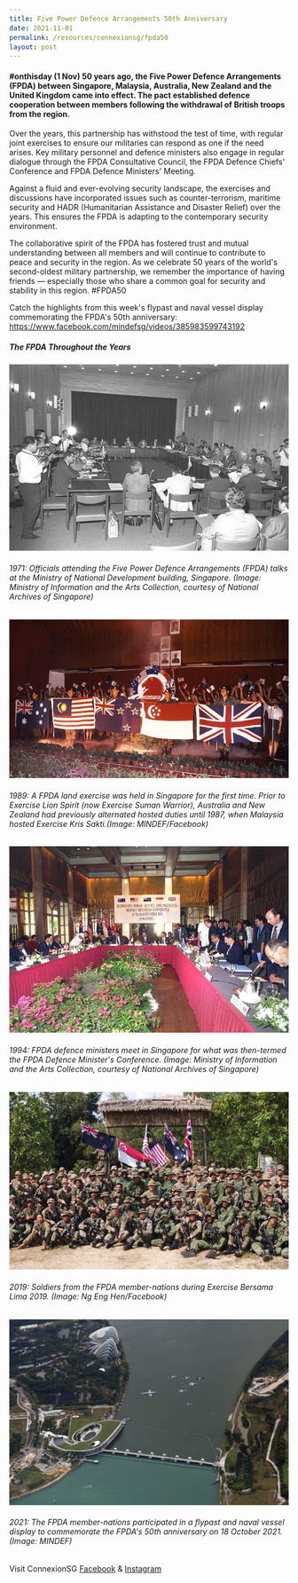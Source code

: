 ```yaml
---
title: Five Power Defence Arrangements 50th Anniversary
date: 2021-11-01
permalink: /resources/connexionsg/fpda50
layout: post
---
```

#### #onthisday (1 Nov) 50 years ago, the Five Power Defence Arrangements (FPDA) between Singapore, Malaysia, Australia, New Zealand and the United Kingdom came into effect. The pact established defence cooperation between members following the withdrawal of British troops from the region. 

Over the years, this partnership has withstood the test of time, with regular joint exercises to ensure our militaries can respond as one if the need arises. Key military personnel and defence ministers also engage in regular dialogue through the FPDA Consultative Council, the FPDA Defence Chiefs' Conference and FPDA Defence Ministers' Meeting.

Against a fluid and ever-evolving security landscape, the exercises and discussions have incorporated issues such as counter-terrorism, maritime security and HADR (Humanitarian Assistance and Disaster Relief) over the years. This ensures the FPDA is adapting to the contemporary security environment.

The collaborative spirit of the FPDA has fostered trust and mutual understanding between all members and will continue to contribute to peace and security in the region. As we celebrate 50 years of the world's second-oldest military partnership, we remember the importance of having friends — especially those who share a common goal for security and stability in this region. #FPDA50

Catch the highlights from this week's flypast and naval vessel display commemorating the FPDA's 50th anniversary: https://www.facebook.com/mindefsg/videos/385983599743192

##### The FPDA Throughout the Years
![Alt text for image on Isomer site](/images/FPDA1.jpeg)
###### 1971: Officials attending the Five Power Defence Arrangements (FPDA) talks at the Ministry of National Development building, Singapore. (Image: Ministry of Information and the Arts Collection, courtesy of National Archives of Singapore)

![Alt text for image on Isomer site](/images/FPDA1.jpg)
###### 1989: A FPDA land exercise was held in Singapore for the first time. Prior to Exercise Lion Spirit (now Exercise Suman Warrior), Australia and New Zealand had previously alternated hosted duties until 1987, when Malaysia hosted Exercise Kris Sakti.(Image: MINDEF/Facebook)

![Alt text for image on Isomer site](/images/1994_1.jpeg)
###### 1994: FPDA defence ministers meet in Singapore for what was then-termed the FPDA Defence Minister's Conference. (Image: Ministry of Information and the Arts Collection, courtesy of National Archives of Singapore)

![Alt text for image on Isomer site](/images/fpda4.jpg)
###### 2019: Soldiers from the FPDA member-nations during Exercise Bersama Lima 2019. (Image: Ng Eng Hen/Facebook)

![Alt text for image on Isomer site](/images/FPDA5.jpeg)
###### 2021: The FPDA member-nations participated in a flypast and naval vessel display to commemorate the FPDA's 50th anniversary on 18 October 2021. (Image: MINDEF)

Visit ConnexionSG [Facebook](https://www.facebook.com/ConnexionSG) & [Instagram](https://www.instagram.com/connexionsg/)